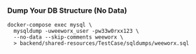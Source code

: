 ### Dump Your DB Structure (No Data)

```shell
docker-compose exec mysql \
  mysqldump -uweeworx_user -pw33w0rxx123 \
  --no-data --skip-comments weeworx \
  > backend/shared-resources/TestCase/sqldumps/weeworx.sql
```

